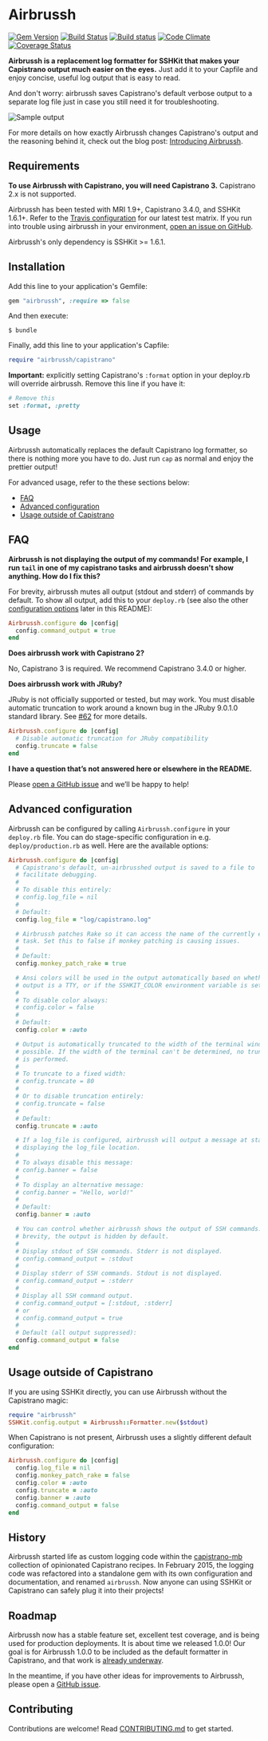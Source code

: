 # Airbrussh

[![Gem Version](https://badge.fury.io/rb/airbrussh.svg)](http://badge.fury.io/rb/airbrussh)
[![Build Status](https://travis-ci.org/mattbrictson/airbrussh.svg?branch=master)](https://travis-ci.org/mattbrictson/airbrussh)
[![Build status](https://ci.appveyor.com/api/projects/status/h052rlq54sne3md6/branch/master?svg=true)](https://ci.appveyor.com/project/mattbrictson/airbrussh/branch/master)
[![Code Climate](https://codeclimate.com/github/mattbrictson/airbrussh/badges/gpa.svg)](https://codeclimate.com/github/mattbrictson/airbrussh)
[![Coverage Status](https://coveralls.io/repos/mattbrictson/airbrussh/badge.svg?branch=master)](https://coveralls.io/r/mattbrictson/airbrussh?branch=master)


**Airbrussh is a replacement log formatter for SSHKit that makes your Capistrano output much easier on the eyes.** Just add it to your Capfile and enjoy concise, useful log output that is easy to read.

And don't worry: airbrussh saves Capistrano's default verbose output to a separate log file just in case you still need it for troubleshooting.

![Sample output](https://raw.github.com/mattbrictson/airbrussh/master/demo.gif)

For more details on how exactly Airbrussh changes Capistrano's output and the reasoning behind it, check out the blog post: [Introducing Airbrussh](https://mattbrictson.com/airbrussh).

## Requirements

**To use Airbrussh with Capistrano, you will need Capistrano 3.** Capistrano 2.x is not supported.

Airbrussh has been tested with MRI 1.9+, Capistrano 3.4.0, and SSHKit 1.6.1+. Refer to the [Travis configuration](.travis.yml) for our latest test matrix. If you run into trouble using airbrussh in your environment, [open an issue on GitHub](https://github.com/mattbrictson/airbrussh/issues/new).

Airbrussh's only dependency is SSHKit >= 1.6.1.

## Installation

Add this line to your application's Gemfile:

```ruby
gem "airbrussh", :require => false
```

And then execute:

    $ bundle

Finally, add this line to your application's Capfile:

```ruby
require "airbrussh/capistrano"
```

**Important:** explicitly setting Capistrano's `:format` option in your deploy.rb will override airbrussh. Remove this line if you have it:

```ruby
# Remove this
set :format, :pretty
```

## Usage

Airbrussh automatically replaces the default Capistrano log formatter, so there is nothing more you have to do. Just run `cap` as normal and enjoy the prettier output!

For advanced usage, refer to the these sections below:

* [FAQ](#faq)
* [Advanced configuration](#advanced-configuration)
* [Usage outside of Capistrano](#usage-outside-of-capistrano)

## FAQ

**Airbrussh is not displaying the output of my commands! For example, I run `tail` in one of my capistrano tasks and airbrussh doesn't show anything. How do I fix this?**

For brevity, airbrussh mutes all output (stdout and stderr) of commands by default. To show all output, add this to your `deploy.rb` (see also the other [configuration options](#advanced-configuration) later in this README):

```ruby
Airbrussh.configure do |config|
  config.command_output = true
end
```

**Does airbrussh work with Capistrano 2?**

No, Capistrano 3 is required. We recommend Capistrano 3.4.0 or higher.

**Does airbrussh work with JRuby?**

JRuby is not officially supported or tested, but may work. You must disable automatic truncation to work around a known bug in the JRuby 9.0.1.0 standard library. See [#62](https://github.com/mattbrictson/airbrussh/issues/62) for more details.

```ruby
Airbrussh.configure do |config|
  # Disable automatic truncation for JRuby compatibility
  config.truncate = false
end
```

**I have a question that’s not answered here or elsewhere in the README.**

Please [open a GitHub issue](https://github.com/mattbrictson/airbrussh/issues/new) and we’ll be happy to help!

## Advanced configuration

Airbrussh can be configured by calling `Airbrussh.configure` in your `deploy.rb` file. You can do stage-specific configuration in e.g. `deploy/production.rb` as well. Here are the available options:

```ruby
Airbrussh.configure do |config|
  # Capistrano's default, un-airbrusshed output is saved to a file to
  # facilitate debugging.
  #
  # To disable this entirely:
  # config.log_file = nil
  #
  # Default:
  config.log_file = "log/capistrano.log"

  # Airbrussh patches Rake so it can access the name of the currently executing
  # task. Set this to false if monkey patching is causing issues.
  #
  # Default:
  config.monkey_patch_rake = true

  # Ansi colors will be used in the output automatically based on whether the
  # output is a TTY, or if the SSHKIT_COLOR environment variable is set.
  #
  # To disable color always:
  # config.color = false
  #
  # Default:
  config.color = :auto

  # Output is automatically truncated to the width of the terminal window, if
  # possible. If the width of the terminal can't be determined, no truncation
  # is performed.
  #
  # To truncate to a fixed width:
  # config.truncate = 80
  #
  # Or to disable truncation entirely:
  # config.truncate = false
  #
  # Default:
  config.truncate = :auto

  # If a log_file is configured, airbrussh will output a message at startup
  # displaying the log_file location.
  #
  # To always disable this message:
  # config.banner = false
  #
  # To display an alternative message:
  # config.banner = "Hello, world!"
  #
  # Default:
  config.banner = :auto

  # You can control whether airbrussh shows the output of SSH commands. For
  # brevity, the output is hidden by default.
  #
  # Display stdout of SSH commands. Stderr is not displayed.
  # config.command_output = :stdout
  #
  # Display stderr of SSH commands. Stdout is not displayed.
  # config.command_output = :stderr
  #
  # Display all SSH command output.
  # config.command_output = [:stdout, :stderr]
  # or
  # config.command_output = true
  #
  # Default (all output suppressed):
  config.command_output = false
end
```

## Usage outside of Capistrano

If you are using SSHKit directly, you can use Airbrussh without the Capistrano magic:

```ruby
require "airbrussh"
SSHKit.config.output = Airbrussh::Formatter.new($stdout)
```

When Capistrano is not present, Airbrussh uses a slightly different default configuration:

```ruby
Airbrussh.configure do |config|
  config.log_file = nil
  config.monkey_patch_rake = false
  config.color = :auto
  config.truncate = :auto
  config.banner = :auto
  config.command_output = false
end
```

## History

Airbrussh started life as custom logging code within the [capistrano-mb][] collection of opinionated Capistrano recipes. In February 2015, the logging code was refactored into a standalone gem with its own configuration and documentation, and renamed `airbrussh`. Now anyone can using SSHKit or Capistrano can safely plug it into their projects!

## Roadmap

Airbrussh now has a stable feature set, excellent test coverage, and is being used for production deployments. It is about time we released 1.0.0! Our goal is for Airbrussh 1.0.0 to be included as the default formatter in Capistrano, and that work is [already underway](https://github.com/capistrano/capistrano/pull/1541).

In the meantime, if you have other ideas for improvements to Airbrussh, please open a [GitHub issue](https://github.com/mattbrictson/airbrussh/issues/new).

## Contributing

Contributions are welcome! Read [CONTRIBUTING.md](CONTRIBUTING.md) to get started.

[capistrano-mb]: https://github.com/mattbrictson/capistrano-mb
